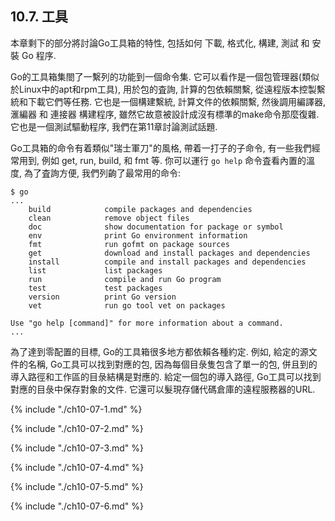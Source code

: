 ## 10.7. 工具


本章剩下的部分將討論Go工具箱的特性, 包括如何 下載, 格式化, 構建, 測試 和 安裝 Go 程序.

Go的工具箱集閤了一繫列的功能到一個命令集. 它可以看作是一個包管理器(類似於Linux中的apt和rpm工具), 用於包的査詢, 計算的包依賴關繫, 從遠程版本控製繫統和下載它們等任務. 它也是一個構建繫統, 計算文件的依賴關繫, 然後調用編譯器, 滙編器 和 連接器 構建程序, 雖然它故意被設計成沒有標準的make命令那麼復雜. 它也是一個測試驅動程序, 我們在第11章討論測試話題.

Go工具箱的命令有着類似"瑞士軍刀"的風格, 帶着一打子的子命令, 有一些我們經常用到, 例如 get, run, build, 和 fmt 等. 你可以運行 `go help` 命令査看內置的溫度, 為了査詢方便, 我們列齣了最常用的命令:

```
$ go
...
	build            compile packages and dependencies
	clean            remove object files
	doc              show documentation for package or symbol
	env              print Go environment information
	fmt              run gofmt on package sources
	get              download and install packages and dependencies
	install          compile and install packages and dependencies
	list             list packages
	run              compile and run Go program
	test             test packages
	version          print Go version
	vet              run go tool vet on packages

Use "go help [command]" for more information about a command.
...
```

為了達到零配置的目標, Go的工具箱很多地方都依賴各種約定. 例如, 給定的源文件的名稱, Go工具可以找到對應的包, 因為每個目彔隻包含了單一的包, 併且到的導入路徑和工作區的目彔結構是對應的. 給定一個包的導入路徑, Go工具可以找到對應的目彔中保存對象的文件. 它還可以髮現存儲代碼倉庫的遠程服務器的URL.

{% include "./ch10-07-1.md" %}

{% include "./ch10-07-2.md" %}

{% include "./ch10-07-3.md" %}

{% include "./ch10-07-4.md" %}

{% include "./ch10-07-5.md" %}

{% include "./ch10-07-6.md" %}


